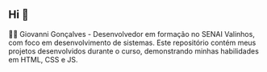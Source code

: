 ## Hi 👋

🧙‍♂️ Giovanni Gonçalves - Desenvolvedor em formação no SENAI Valinhos, com foco em desenvolvimento de sistemas. Este repositório contém meus projetos desenvolvidos durante o curso, demonstrando minhas habilidades em HTML, CSS e JS.
